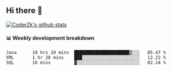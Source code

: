 ## Hi there 👋

[![CoderZk's github stats](https://github-readme-stats.vercel.app/api?username=zhoukuo123&show_icons=true&count_private=true)](https://github.com/anuraghazra/github-readme-stats)

#### :bar_chart: Weekly development breakdown

<!--START_SECTION:waka-->
```text
Java      10 hrs 19 mins  █████████████████████▒░░░   85.47 % 
XML       1 hr 28 mins    ███░░░░░░░░░░░░░░░░░░░░░░   12.22 % 
SQL       16 mins         ▓░░░░░░░░░░░░░░░░░░░░░░░░   02.24 % 
```
<!--END_SECTION:waka-->
